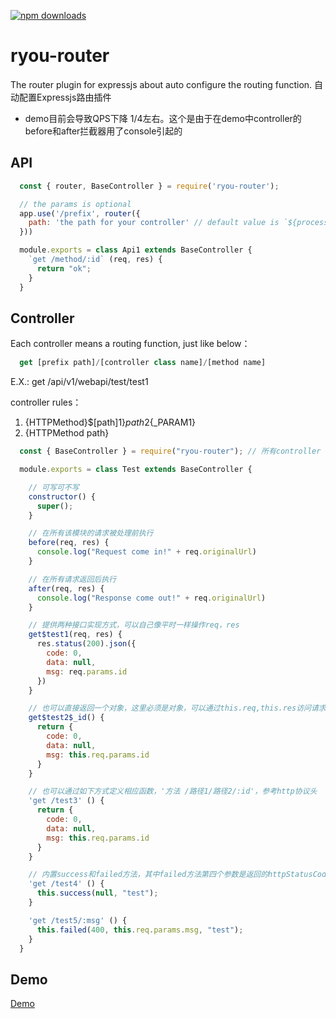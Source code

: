 
[![npm downloads](https://img.shields.io/npm/dm/ryou-router.svg?style=flat-square)](http://npm-stat.com/charts.html?package=ryou-router)

# ryou-router
The router plugin for expressjs about auto configure the routing function. 自动配置Expressjs路由插件
* demo目前会导致QPS下降 1/4左右。这个是由于在demo中controller的before和after拦截器用了console引起的

## API

```js
  const { router, BaseController } = require('ryou-router');

  // the params is optional
  app.use('/prefix', router({
    path: 'the path for your controller' // default value is `${process.cwd()}/controller`
  }))

  module.exports = class Api1 extends BaseController {
    `get /method/:id` (req, res) {
      return "ok";
    }
  }
```

## Controller

Each controller means a routing function, just like below：
```js
  get [prefix path]/[controller class name]/[method name]
```
E.X.: get /api/v1/webapi/test/test1

controller rules：
1. {HTTPMethod}$[path]1}${path2}${_PARAM1}
2. {HTTPMethod path}

```js
  const { BaseController } = require("ryou-router"); // 所有controller 必须继承自baseController

  module.exports = class Test extends BaseController {

    // 可写可不写
    constructor() {
      super();
    }

    // 在所有该模块的请求被处理前执行
    before(req, res) {
      console.log("Request come in!" + req.originalUrl)
    }

    // 在所有请求返回后执行
    after(req, res) {
      console.log("Response come out!" + req.originalUrl)
    }

    // 提供两种接口实现方式，可以自己像平时一样操作req，res
    get$test1(req, res) {
      res.status(200).json({
        code: 0,
        data: null,
        msg: req.params.id
      })
    }

    // 也可以直接返回一个对象，这里必须是对象，可以通过this.req,this.res访问请求的上下文req, res
    get$test2$_id() {
      return {
        code: 0,
        data: null,
        msg: this.req.params.id
      }
    }

    // 也可以通过如下方式定义相应函数，'方法 /路径1/路径2/:id'，参考http协议头
    'get /test3' () {
      return {
        code: 0,
        data: null,
        msg: this.req.params.id
      }
    }

    // 内置success和failed方法，其中failed方法第四个参数是返回的httpStatusCode，默认400
    'get /test4' () {
      this.success(null, "test");
    }

    'get /test5/:msg' () {
      this.failed(400, this.req.params.msg, "test");
    }
  }
```

## Demo

[Demo](/example/app.js)
